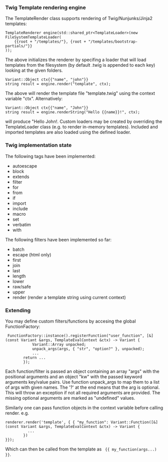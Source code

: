 ### Twig Template rendering engine

The TemplateRender class supports rendering of Twig/Nunjunks/Jinja2 templates:

```
TemplateRenderer engine(std::shared_ptr<TemplateLoader>(new FileSystemTemplateLoader(
    {{root + "/templates/"}, {root + "/templates/bootstrap-partials/"}}
));
```
The above initializes the renderer by specifing a loader that will load templates from the filesystem (by default .twig is appended
to each key) looking at the given folders.
```
Variant::Object ctx{{"name", "john"}}
string result = engine.render("template", ctx);
```
The above will render the template file "template.twig" using the context variable "ctx".
Alternatively:
```
Variant::Object ctx{{"name", "John"}}
string result = engine.renderString("Hello {{name}}!", ctx);
```
will produce "Hello John!.
Custom loaders may be created by overriding the TemplateLoader class (e.g. to render in-memory templates). Included and imported templates are also loaded using the defined loader.

### Twig implementation state

The following tags have been implemented:
  - autoescape
  - block
  - extends
  - filter
  - for
  - from
  - if
  - import
  - include
  - macro
  - set
  - verbatim
  - with
  
The following filters have been implemented so far:
   - batch
   - escape (html only)
   - first
   - join
   - last
   - length
   - lower
   - raw/safe
   - upper 
   - render (render a template string using current context)
   
### Extending

You may define custom filters/functions by accesing the global FunctionFactory:
```
 FunctionFactory::instance().registerFunction("user_function", [&](const Variant &args, TemplateEvalContext &ctx) -> Variant {
            Variant::Array unpacked;
            unpack_args(args, { "str", "option?" }, unpacked);
            ...
	    return ...
        });
```
Each function/filter is passed an object containing an array "args" with the positional arguments and an object "kw" with the passed keyword arguments key/value pairs. Use function unpack_args to map them to a list of args with given names. The '?' at the end means that the arg is optional. This will throw an exception if not all required arguments are provided. The missing optional arguments are marked as "undefined" values.

Similarly one can pass function objects in the context variable before calling render. e.g.
```
renderer.render('template', { { "my_function": Variant::Function([&](const Variant &args, TemplateEvalContext &ctx) -> Variant {
          ...
        }) 
}});
```
Which can then be called from the template as ``` {{ my_function(args...) }}```.
